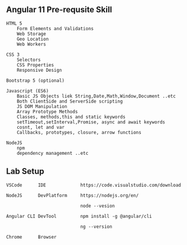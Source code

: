 Angular 11 Pre-requsite Skill
------------------------------------------------------------------

    HTML 5
        Form Elements and Validations
        Web Storage
        Geo Location
        Web Workers

    CSS 3
        Selectors
        CSS Properties
        Responsive Design

    Bootstrap 5 (optional)

    Javascript (ES6)
        Basic JS Objects liek String,Date,Math,Window,Document ..etc
        Both ClientSide and ServerSide scripting
        JS DOM Manipulation
        Array Prototype Methods
        Classes, methods,this and static keywords
        setTimeout,setInterval,Promise, async and await keywords
        cosnt, let and var
        Callbacks, prototypes, closure, arrow functions

    NodeJS
        npm
        dependency management ..etc


Lab Setup
--------------------------------------------------------------

    VSCode      IDE             https://code.visualstudio.com/download

    NodeJS      DevPlatform     https://nodejs.org/en/

                                node --vesion

    Angular CLI DevTool         npm install -g @angular/cli

                                ng --version

    Chrome      Browser

